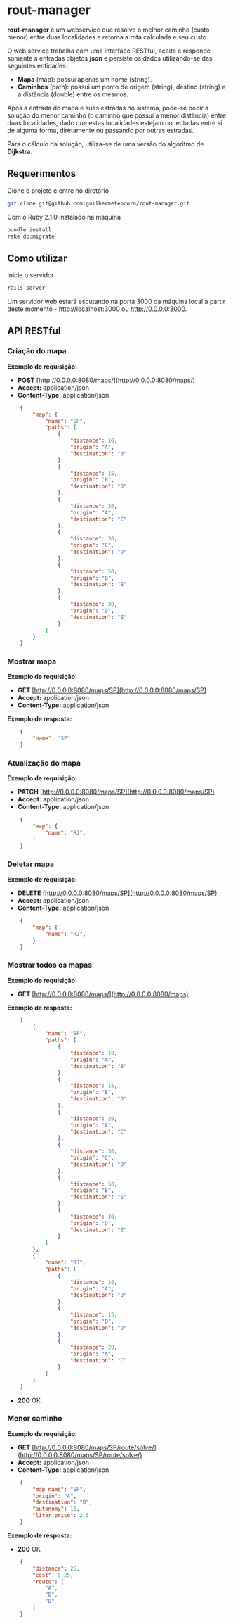 # rout-manager

**rout-manager** é um webservice que resolve o melhor caminho (custo menor)
entre duas localidades e retorna a rota calculada e seu custo.

O web service trabalha com uma interface RESTful, aceita e
responde somente a entradas objetos **json** e persiste os dados
utilizando-se das seguintes entidades:

* **Mapa** (map): possui apenas um nome (string).
* **Caminhos** (path): possui um ponto de origem (string), destino (string) e a
  distância (double) entre os mesmos.

Após a entrada do mapa e suas estradas no sistema, pode-se pedir
a solução do menor caminho (o caminho que possui a menor distância)
entre duas localidades, dado que estas localidades estejam conectadas
entre si de alguma forma, diretamente ou passando por outras estradas.

Para o cálculo da solução, utiliza-se de uma versão do algoritmo de **Dijkstra**.

## Requerimentos

Clone o projeto e entre no diretório

```bash
git clone git@github.com:guilhermeteodoro/rout-manager.git
```

Com o Ruby 2.1.0 instalado na máquina

```bash
bundle install
rake db:migrate
```

## Como utilizar

Inicie o servidor

```bash
rails server
```

Um servidor web estará escutando na porta 3000 da máquina local a partir
deste momento - http://localhost:3000 ou http://0.0.0.0:3000.

## API RESTful

### Criação do mapa

**Exemplo de requisição:**

- **POST** [http://0.0.0.0:8080/maps/](http://0.0.0.0:8080/maps/)
- **Accept:** application/json
- **Content-Type:** application/json

```json
	{
		"map": {
			"name": "SP",
			"paths": [
				{
					"distance": 10,
					"origin": "A",
					"destination": "B"
				},
				{
					"distance": 15,
					"origin": "B",
					"destination": "D"
				},
				{
					"distance": 20,
					"origin": "A",
					"destination": "C"
				},
				{
					"distance": 30,
					"origin": "C",
					"destination": "D"
				},
				{
					"distance": 50,
					"origin": "B",
					"destination": "E"
				},
				{
					"distance": 30,
					"origin": "D",
					"destination": "E"
				}
			]
		}
	}
```

### Mostrar mapa

**Exemplo de requisição:**

- **GET** [http://0.0.0.0:8080/maps/SP](http://0.0.0.0:8080/maps/SP)
- **Accept:** application/json
- **Content-Type:** application/json

**Exemplo de resposta:**

```json
	{
		"name": "SP"
	}
```

### Atualização do mapa

**Exemplo de requisição:**

- **PATCH** [http://0.0.0.0:8080/maps/SP](http://0.0.0.0:8080/maps/SP)
- **Accept:** application/json
- **Content-Type:** application/json

```json
	{
		"map": {
			"name": "RJ",
		}
	}
```

### Deletar mapa

**Exemplo de requisição:**

- **DELETE** [http://0.0.0.0:8080/maps/SP](http://0.0.0.0:8080/maps/SP)
- **Accept:** application/json
- **Content-Type:** application/json

```json
	{
		"map": {
			"name": "RJ",
		}
	}
```

### Mostrar todos os mapas

**Exemplo de requisição:**

- **GET** [http://0.0.0.0:8080/maps/](http://0.0.0.0:8080/maps)

**Exemplo de resposta:**

```json
	[
		{
			"name": "SP",
			"paths": [
				{
					"distance": 10,
					"origin": "A",
					"destination": "B"
				},
				{
					"distance": 15,
					"origin": "B",
					"destination": "D"
				},
				{
					"distance": 20,
					"origin": "A",
					"destination": "C"
				},
				{
					"distance": 30,
					"origin": "C",
					"destination": "D"
				},
				{
					"distance": 50,
					"origin": "B",
					"destination": "E"
				},
				{
					"distance": 30,
					"origin": "D",
					"destination": "E"
				}
			]
		},
		{
			"name": "RJ",
			"paths": [
				{
					"distance": 10,
					"origin": "A",
					"destination": "B"
				},
				{
					"distance": 15,
					"origin": "B",
					"destination": "D"
				},
				{
					"distance": 20,
					"origin": "A",
					"destination": "C"
				}
			]
		}
	]
```

- **200** OK

### Menor caminho

**Exemplo de requisição:**

- **GET** [http://0.0.0.0:8080/maps/SP/route/solve/](http://0.0.0.0:8080/maps/SP/route/solve/)
- **Accept:** application/json
- **Content-Type:** application/json

```json
	{
		"map_name": "SP",
		"origin": "A",
		"destination": "B",
		"autonomy": 10,
		"liter_price": 2.5
	}
```

**Exemplo de resposta:**

- **200** OK

```json
	{
		"distance": 25,
		"cost": 6.25,
		"route": [
			"A",
			"B",
			"D"
		]
	}
```
